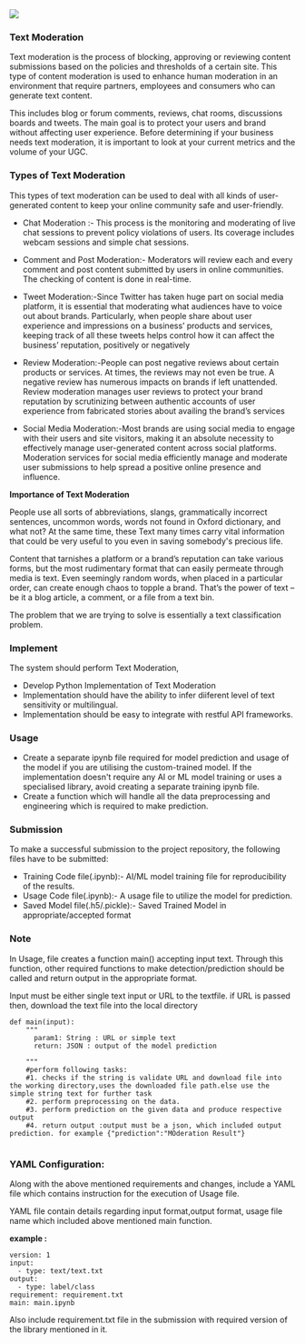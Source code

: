 <img src="https://newmediaservices.com.au/wp-content/uploads/2019/02/Types-of-Text-Moderation.png">

### Text Moderation

Text moderation is the process of blocking, approving or reviewing content submissions based on the policies and thresholds of a certain site.  This type of content moderation is used to enhance human moderation in an environment that require partners, employees and consumers who can generate text content.

This includes blog or forum comments, reviews, chat rooms, discussions boards and tweets. The main goal is to protect your users and brand without affecting user experience. Before determining if your business needs text moderation, it is important to look at your current metrics and the volume of your UGC. 

### Types of Text Moderation

This types of text moderation can be used to deal with all kinds of user-generated content to keep your online community safe and user-friendly.

* Chat Moderation :- This process is the monitoring and moderating of live chat sessions to prevent policy violations of users. Its coverage includes webcam sessions and simple chat sessions.

* Comment and Post Moderation:- Moderators will review each and every comment and post content submitted by users in online communities. The checking of content is done in real-time.

* Tweet Moderation:-Since Twitter has taken huge part on social media platform, it is essential that moderating what audiences have to voice out about brands. Particularly, when people share about user experience and impressions on a business’ products and services, keeping track of all these tweets helps control how it can affect the business’ reputation, positively or negatively

* Review Moderation:-People can post negative reviews about certain products or services. At times, the reviews may not even be true. A negative review has numerous impacts on brands if left unattended. Review moderation manages user reviews to protect your brand reputation by scrutinizing between authentic accounts of user experience from fabricated stories about availing the brand’s services

* Social Media Moderation:-Most brands are using social media to engage with their users and site visitors, making it an absolute necessity to effectively manage user-generated content across social platforms. Moderation services for social media efficiently manage and moderate user submissions to help spread a positive online presence and influence.

**Importance of Text Moderation**

People use all sorts of abbreviations, slangs, grammatically incorrect sentences, uncommon words, words not found in Oxford dictionary, and what not? At the same time, these Text many times carry vital information that could be very useful to you even in saving somebody's precious life.

Content that tarnishes a platform or a brand’s reputation can take various forms, but the most rudimentary format that can easily permeate through media is text. Even seemingly random words, when placed in a particular order, can create enough chaos to topple a brand. That’s the power of text – be it a blog article, a comment, or a file from a text bin. 

The problem that we are trying to solve is essentially a text classification problem.

### Implement

The system should perform Text Moderation,

* Develop Python Implementation of Text Moderation
* Implementation should have the ability to infer diiferent level of text sensitivity or multilingual.
* Implementation should be easy to integrate with restful API frameworks.

### Usage

* Create a separate ipynb file required for model prediction and usage of the model if you are utilising the custom-trained model. If the implementation doesn't require any AI or ML model training or uses a specialised library, avoid creating a separate training ipynb file.
* Create a function which will handle all the data preprocessing and engineering which is required to make prediction.

### Submission

To make a successful submission to the project repository, the following files have to be submitted:

* Training Code file(.ipynb):- AI/ML model training file for reproducibility of the results.
* Usage Code file(.ipynb):- A usage file to utilize the model for prediction.
* Saved Model file(.h5/.pickle):- Saved Trained Model in appropriate/accepted format


### Note

In Usage, file creates a function main() accepting  input text. Through this function, other required functions to make detection/prediction should be called and return output in the appropriate format.

Input must be either single text input or URL to the textfile. if URL is passed then, download the text file into the local directory
```
def main(input):  
    """
      param1: String : URL or simple text
      return: JSON : output of the model prediction

    """
    #perform following tasks:
    #1. checks if the string is validate URL and download file into the working directory,uses the downloaded file path.else use the simple string text for further task
    #2. perform preprocessing on the data.
    #3. perform prediction on the given data and produce respective output
    #4. return output :output must be a json, which included output prediction. for example {"prediction":"MOderation Result"}
    
```
### YAML Configuration:

Along with the above mentioned requirements and changes, include a YAML file which contains instruction for the execution of Usage file.

YAML file contain details regarding input format,output format, usage file name which included above mentioned main function.

**example :**

```
version: 1
input:
  - type: text/text.txt
output:
  - type: label/class
requirement: requirement.txt
main: main.ipynb
```

Also include requirement.txt file in the submission with required version of the library mentioned in it.